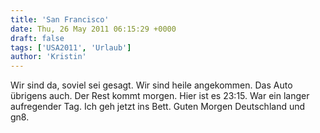 ```yaml
---
title: 'San Francisco'
date: Thu, 26 May 2011 06:15:29 +0000
draft: false
tags: ['USA2011', 'Urlaub']
author: 'Kristin'
---
```


Wir sind da, soviel sei gesagt. Wir sind heile angekommen. Das Auto übrigens auch. Der Rest kommt morgen. Hier ist es 23:15. War ein langer aufregender Tag. Ich geh jetzt ins Bett. Guten Morgen Deutschland und gn8.